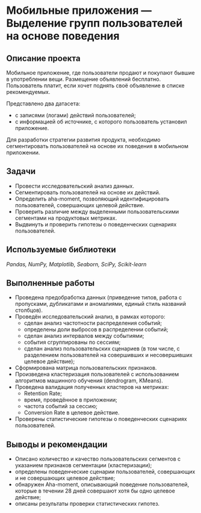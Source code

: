 # Мобильные приложения — Выделение групп пользователей на основе поведения

## Описание проекта
Мобильное приложение, где пользователи продают и покупают бывшие в употреблении вещи. Размещение объявлений бесплатно. Пользователь платит, если хочет поднять своё объявление в списке рекомендуемых.

Представлено два датасета:
- с записями (логами) действий пользователей;
- с информацией об источнике, с которого пользователь установил приложение.

Для разработки стратегии развития продукта, необходимо сегментировать пользователей на основе их поведения в мобильном приложении.

## Задачи
- Провести исследовательский анализ данных.
- Сегментировать пользователей на основе их действий.
- Определить aha-moment, позволяющий идентифицировать пользователей, совершающих целевой действие.
- Проверить различие между выделенными пользовательскими сегментами на продуктовых метриках.
- Выдвинуть и проверить гипотезы о поведенческих сценариях пользователей.

## Используемые библиотеки
*Pandas, NumPy, Matplotlib, Seaborn, SciPy, Scikit-learn*

## Выполненные работы
- Проведена предобработка данных (приведение типов, работа с пропусками, дубликатами и аномалиями, единый стиль названий столбцов).
- Проведён исследовательский анализ, в рамках которого:
	- сделан анализ частотности распределения событий;
	- определены доли выбросов в распределении событий;
	- сделан анализ интервалов между событиями;
	- события сгруппированы по сессиям;
	- сделан анализ пользовательских сценариев (в том числе, с разделением пользователей на совершивших и несовершивших целевое действие);
- Сформирована матрица пользовательских признаков.
- Произведена кластеризация пользователей с использованием алгоритмов машинного обучения (dendrogram, KMeans).
- Проведена валидация полученных кластеров на метриках:
	- Retention Rate;
	- время, проведённое в приложении;
	- частота событий за сессию;
	- Conversion Rate в целевое действие.
- Проверены статистические гипотезы о поведенческих сценариях пользователей.

## Выводы и рекомендации
- Описано количество и качество пользовательских сегментов с указанием признаков сегментации (кластеризации);
- определены поведенческие сценарии пользователей, совершающих и не совершающих целевое действие;
- обнаружен Aha-moment, описывающий поведение пользователей, которые в течении 28 дней совершают хотя бы одно целевое действие;
- описаны результаты проверки статистических гипотез.